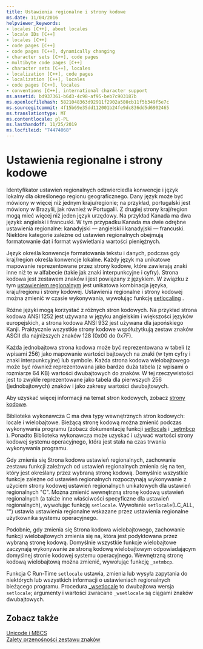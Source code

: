 ```yaml
---
title: Ustawienia regionalne i strony kodowe
ms.date: 11/04/2016
helpviewer_keywords:
- locales [C++], about locales
- locale IDs [C++]
- locales [C++]
- code pages [C++]
- code pages [C++], dynamically changing
- character sets [C++], code pages
- multibyte code pages [C++]
- character sets [C++], locales
- localization [C++], code pages
- localization [C++], locales
- code pages [C++], locales
- conventions [C++], international character support
ms.assetid: bd937361-b6d3-4c98-af95-beb7c903187b
ms.openlocfilehash: 5821048363d92911f2902a580cb11f5b349f5e7c
ms.sourcegitcommit: 4f15b69e35dd112001b24fe9dc836dd5d6902465
ms.translationtype: MT
ms.contentlocale: pl-PL
ms.lasthandoff: 11/25/2019
ms.locfileid: "74474068"
---
```

# <a name="locales-and-code-pages"></a>Ustawienia regionalne i strony kodowe

Identyfikator ustawień regionalnych odzwierciedla konwencje i język lokalny dla określonego regionu geograficznego. Dany język może być mówiony w więcej niż jednym kraju/regionie; na przykład, portugalski jest mówiony w Brazylii, jak również w Portugalii. Z drugiej strony kraj/region mogą mieć więcej niż jeden język urzędowy. Na przykład Kanada ma dwa języki: angielski i francuski. W tym przypadku Kanada ma dwie odrębne ustawienia regionalne: kanadyjski — angielski i kanadyjski — francuski. Niektóre kategorie zależne od ustawień regionalnych obejmują formatowanie dat i format wyświetlania wartości pieniężnych.

Język określa konwencje formatowania tekstu i danych, podczas gdy kraj/region określa konwencje lokalne. Każdy język ma unikatowe mapowanie reprezentowane przez strony kodowe, które zawierają znaki inne niż te w alfabecie (takie jak znaki interpunkcyjne i cyfry). Strona kodowa jest zestawem znaków i jest powiązany z językiem. W związku z tym [ustawieniem regionalnym](../c-runtime-library/locale.md) jest unikatowa kombinacja języka, kraju/regionu i strony kodowej. Ustawienia regionalne i strony kodowej można zmienić w czasie wykonywania, wywołując funkcję [setlocaling](../c-runtime-library/reference/setlocale-wsetlocale.md) .

Różne języki mogą korzystać z różnych stron kodowych. Na przykład strona kodowa ANSI 1252 jest używana w języku angielskim i większości języków europejskich, a strona kodowa ANSI 932 jest używana dla japońskiego Kanji. Praktycznie wszystkie strony kodowe współużytkują zestaw znaków ASCII dla najniższych znaków 128 (0x00 do 0x7F).

Każda jednobajtowa strona kodowa może być reprezentowana w tabeli (z wpisami 256) jako mapowanie wartości bajtowych na znaki (w tym cyfry i znaki interpunkcyjne) lub symbole. Każda strona kodowa wielobajtowego może być również reprezentowana jako bardzo duża tabela (z wpisami o rozmiarze 64 KB) wartości dwubajtowych do znaków. W tej rzeczywistości jest to zwykle reprezentowane jako tabela dla pierwszych 256 (jednobajtowych) znaków i jako zakresy wartości dwubajtowych.

Aby uzyskać więcej informacji na temat stron kodowych, zobacz [strony kodowe](../c-runtime-library/code-pages.md).

Biblioteka wykonawcza C ma dwa typy wewnętrznych stron kodowych: locale i wielobajtowe. Bieżącą stronę kodową można zmienić podczas wykonywania programu (zobacz dokumentację funkcji [setlocals](../c-runtime-library/reference/setlocale-wsetlocale.md) i [_setmbcp](../c-runtime-library/reference/setmbcp.md) ). Ponadto Biblioteka wykonawcza może uzyskać i używać wartości strony kodowej systemu operacyjnego, która jest stała na czas trwania wykonywania programu.

Gdy zmienia się Strona kodowa ustawień regionalnych, zachowanie zestawu funkcji zależnych od ustawień regionalnych zmienia się na ten, który jest określany przez wybraną stronę kodową. Domyślnie wszystkie funkcje zależne od ustawień regionalnych rozpoczynają wykonywanie z użyciem strony kodowej ustawień regionalnych unikatowych dla ustawień regionalnych "C". Można zmienić wewnętrzną stronę kodową ustawień regionalnych (a także inne właściwości specyficzne dla ustawień regionalnych), wywołując funkcję `setlocale`. Wywołanie `setlocale`(LC_ALL, "") ustawia ustawienia regionalne wskazane przez ustawienia regionalne użytkownika systemu operacyjnego.

Podobnie, gdy zmienia się Strona kodowa wielobajtowego, zachowanie funkcji wielobajtowych zmienia się na, która jest podyktowana przez wybraną stronę kodową. Domyślnie wszystkie funkcje wielobajtowe zaczynają wykonywanie ze stroną kodową wielobajtowym odpowiadającym domyślnej stronie kodowej systemu operacyjnego. Wewnętrzną stronę kodową wielobajtową można zmienić, wywołując funkcję `_setmbcp`.

Funkcja C Run-Time `setlocale` ustawia, zmienia lub wysyła zapytania do niektórych lub wszystkich informacji o ustawieniach regionalnych bieżącego programu. Procedura [_wsetlocale](../c-runtime-library/reference/setlocale-wsetlocale.md) to dwubajtowa wersja `setlocale`; argumenty i wartości zwracane `_wsetlocale` są ciągami znaków dwubajtowych.

## <a name="see-also"></a>Zobacz także

[Unicode i MBCS](../text/unicode-and-mbcs.md)<br/>
[Zalety przenośności zestawu znaków](../text/benefits-of-character-set-portability.md)
